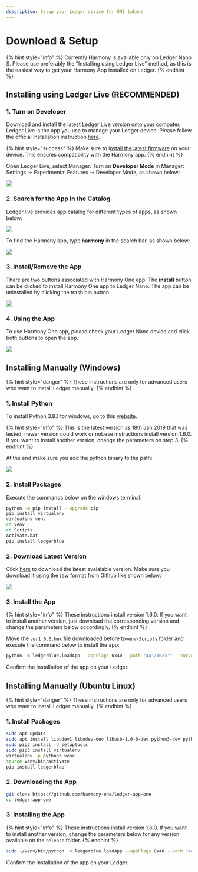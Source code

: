 ```yaml
---
description: Setup your Ledger device for ONE tokens
---
```


# Download & Setup

{% hint style="info" %}
Currently Harmony is available only on Ledger Nano S. Please use preferably the "Installing using Ledger Live" method, as this is the easiest way to get your Harmony App installed on Ledger.
{% endhint %}

## Installing using Ledger Live \(RECOMMENDED\)

### **1. Turn on Developer**

Download and install the latest Ledger Live version onto your computer. Ledger Live is the app you use to manage your Ledger device.  Please follow the official installation instruction [here](https://support.ledger.com/hc/en-us/articles/360006395553).

{% hint style="success" %}
Make sure to i[nstall the latest firmware](https://support.ledgerwallet.com/hc/en-us/articles/360002731113) on your device. This ensures compatibility with the Harmony app.
{% endhint %}

Open Ledger Live,  select Manager.  Turn on **Developer Mode** in Manager: Settings -&gt; Experimental Features -&gt; Developer Mode, as shown below:

![](../../../../.gitbook/assets/image%20%2844%29.png)

### **2. Search for the App in the Catalog**

Ledger live provides app catalog for different types of apps, as shown below:

![](../../../../.gitbook/assets/image%20%2847%29.png)

To find the Harmony app, type **harmony** in the search bar, as shown below:

![](../../../../.gitbook/assets/image%20%2892%29.png)

### **3. Install/Remove the App**

There are two buttons associated with Harmony One app. The **install** button can be clicked to install Harmony One app to Ledger Nano. The app can be uninstalled by clicking the trash bin button.

![](../../../../.gitbook/assets/image%20%2849%29.png)

### **4. Using the App**

To use Harmony One app, please check your Ledger Nano device and click both buttons to open the app.

![](../../../../.gitbook/assets/image%20%28155%29.png)

## Installing Manually \(Windows\)

{% hint style="danger" %}
These instructions are only for advanced users who want to install Ledger manually.
{% endhint %}

### 1. Install Python

To install Python 3.8.1 for windows, go to this [website](https://www.python.org/downloads/release/python-381/). 

{% hint style="info" %}
This is the latest version as 18th Jan 2019 that was tested, newer version could work or not‌.ese instructions install version 1.6.0. If you want to install another version, change the parameters on step 3.
{% endhint %}

At the end make sure you add the python binary to the path:

![](../../../../.gitbook/assets/image%20%28143%29.png)

### 2. Install Packages

Execute the commands below on the windows terminal:

```bash
python -m pip install --upgrade pip
pip install virtualenv
virtualenv venv
cd venv
cd Scripts
Activate.bat
pip install ledgerblue
```

### 2. Download Latest Version

Click [here](https://github.com/harmony-one/ledger-app-one/tree/master/release) to download the latest avaialable version. Make sure you download it using the raw format from Github like shown below:

![](../../../../.gitbook/assets/saving_ledger_hex_file.gif)

### 3. Install the App

{% hint style="info" %}
These instructions install version 1.6.0. If you want to install another version, just download the corresponding version and change the parameters below accordingly.
{% endhint %}

Move the `ver1.6.0.hex` file downloaded before to`venv\Scripts` folder and execute the command below to install the app:

```bash
python -m ledgerblue.loadApp --appFlags 0x40 --path "44'/1023'" --curve secp256k1 --tlv --targetId 0x31100004 --targetVersion="1.6.0" --delete --fileName ver1.6.0.hex --appName One --appVersion 1.6.0 --dataSize 0 --icon 01ffffff00ffffff00ffffffffffffc7e1bbcdbbddbbcdbbc50bd8a3ddbbddbbddb3edc7e3ffffffff
```

Confirm the installation of the app on your Ledger.

## Installing Manually \(Ubuntu Linux\)

{% hint style="danger" %}
These instructions are only for advanced users who want to install Ledger manually.
{% endhint %}

### 1. Install Packages

```bash
sudo apt update
sudo apt install libudev1 libudev-dev libusb-1.0-0-dev python3-dev python3-pip python3-testresources git
sudo pip3 install -U setuptools
sudo pip3 install virtualenv
virtualenv -p python3 venv
source venv/bin/activate
pip install ledgerblue
```

### 2. Downloading the App

```bash
git clone https://github.com/harmony-one/ledger-app-one
cd ledger-app-one
```

### 3. Installing the App

{% hint style="info" %}
These instructions install version 1.6.0. If you want to install another version, change the parameters below for any version available on the `release` folder.
{% endhint %}

```bash
sudo ~/venv/bin/python -m ledgerblue.loadApp --appFlags 0x40 --path "44'/1023'" --curve secp256k1 --tlv --targetId 0x31100004 --targetVersion="1.6.0" --delete --fileName release/ver1.6.0.hex --appName One --appVersion 1.6.0 --dataSize $((0x`cat debug/app.map |grep _envram_data | tr -s ' ' | cut -f2 -d' '|cut -f2 -d'x'` - 0x`cat debug/app.map |grep _nvram_data | tr -s ' ' | cut -f2 -d' '|cut -f2 -d'x'`))  --icon 01ffffff00ffffff00ffffffffffffc7e1bbcdbbddbbcdbbc50bd8a3ddbbddbbddb3edc7e3ffffffff
```

Confirm the installation of the app on your Ledger.

